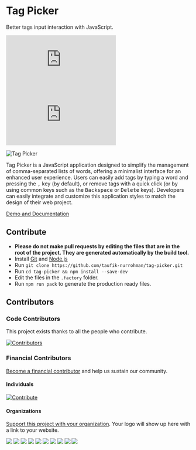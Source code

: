 Tag Picker
==========

Better tags input interaction with JavaScript.

![index.js](https://img.shields.io/github/size/taufik-nurrohman/tag-picker/index.js?branch=main&color=%23f1e05a&label=index.js&labelColor=%231f2328&style=flat-square)
![index.min.js](https://img.shields.io/github/size/taufik-nurrohman/tag-picker/index.min.js?branch=main&color=%23f1e05a&label=index.min.js&labelColor=%231f2328&style=flat-square)

<picture>
  <source media="(prefers-color-scheme: dark)" srcset="https://github.com/user-attachments/assets/63990ba5-24c6-4cf8-99e6-a960f8310d04">
  <source media="(prefers-color-scheme: light)" srcset="https://github.com/user-attachments/assets/f9fb79ff-e13d-4f3e-a09a-53dc8915992c">
  <img alt="Tag Picker" src="https://github.com/user-attachments/assets/f9fb79ff-e13d-4f3e-a09a-53dc8915992c">
</picture>

Tag Picker is a JavaScript application designed to simplify the management of comma-separated lists of words, offering a minimalist interface for an enhanced user experience. Users can easily add tags by typing a word and pressing the <kbd>,</kbd> key (by default), or remove tags with a quick click (or by using common keys such as the <kbd>Backspace</kbd> or <kbd>Delete</kbd> keys). Developers can easily integrate and customize this application styles to match the design of their web project.

[Demo and Documentation](https://taufik-nurrohman.github.io/tag-picker "View Demo")

Contribute
----------

 - **Please do not make pull requests by editing the files that are in the root of the project. They are generated automatically by the build tool.**
 - Install [Git](https://en.wikipedia.org/wiki/Git) and [Node.js](https://en.wikipedia.org/wiki/Node.js)
 - Run `git clone https://github.com/taufik-nurrohman/tag-picker.git`
 - Run `cd tag-picker && npm install --save-dev`
 - Edit the files in the `.factory` folder.
 - Run `npm run pack` to generate the production ready files.

Contributors
------------

### Code Contributors

This project exists thanks to all the people who contribute.

[![Contributors](https://opencollective.com/tag-picker/contributors.svg?width=890&button=false)](https://github.com/taufik-nurrohman/tag-picker/graphs/contributors)

### Financial Contributors

[Become a financial contributor](https://opencollective.com/tag-picker/contribute) and help us sustain our community.

#### Individuals

[![Contribute](https://opencollective.com/tag-picker/individuals.svg?width=890)](https://opencollective.com/tag-picker)

#### Organizations

[Support this project with your organization](https://opencollective.com/tag-picker/contribute). Your logo will show up here with a link to your website.

<a href="https://opencollective.com/tag-picker/organization/0/website"><img src="https://opencollective.com/tag-picker/organization/0/avatar.svg"></a>
<a href="https://opencollective.com/tag-picker/organization/1/website"><img src="https://opencollective.com/tag-picker/organization/1/avatar.svg"></a>
<a href="https://opencollective.com/tag-picker/organization/2/website"><img src="https://opencollective.com/tag-picker/organization/2/avatar.svg"></a>
<a href="https://opencollective.com/tag-picker/organization/3/website"><img src="https://opencollective.com/tag-picker/organization/3/avatar.svg"></a>
<a href="https://opencollective.com/tag-picker/organization/4/website"><img src="https://opencollective.com/tag-picker/organization/4/avatar.svg"></a>
<a href="https://opencollective.com/tag-picker/organization/5/website"><img src="https://opencollective.com/tag-picker/organization/5/avatar.svg"></a>
<a href="https://opencollective.com/tag-picker/organization/6/website"><img src="https://opencollective.com/tag-picker/organization/6/avatar.svg"></a>
<a href="https://opencollective.com/tag-picker/organization/7/website"><img src="https://opencollective.com/tag-picker/organization/7/avatar.svg"></a>
<a href="https://opencollective.com/tag-picker/organization/8/website"><img src="https://opencollective.com/tag-picker/organization/8/avatar.svg"></a>
<a href="https://opencollective.com/tag-picker/organization/9/website"><img src="https://opencollective.com/tag-picker/organization/9/avatar.svg"></a>